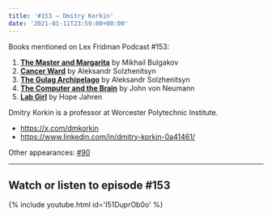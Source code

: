 ```yaml
---
title: '#153 – Dmitry Korkin'
date: '2021-01-11T23:59:00+00:00'
---
```


Books mentioned on Lex Fridman Podcast #153:

1. <b><a href="https://amzn.to/3iKj6fr" target="_blank" rel="sponsored noopener noreferrer">The Master and Margarita</a></b> by Mikhail Bulgakov
2. <b><a href="https://amzn.to/3BgXFJp" target="_blank" rel="sponsored noopener noreferrer">Cancer Ward</a></b> by Aleksandr Solzhenitsyn
3. <b><a href="https://amzn.to/3FxpyPU" target="_blank" rel="sponsored noopener noreferrer">The Gulag Archipelago</a></b> by Aleksandr Solzhenitsyn
4. <b><a href="https://amzn.to/3FxuLqY" target="_blank" rel="sponsored noopener noreferrer">The Computer and the Brain</a></b> by John von Neumann
5. <b><a href="https://amzn.to/3VWss6f" target="_blank" rel="sponsored noopener noreferrer">Lab Girl</a></b> by Hope Jahren

<!--more-->

Dmitry Korkin is a professor at Worcester Polytechnic Institute.

- <a href="https://x.com/dmkorkin" target="_blank">https://x.com/dmkorkin</a>
- <a href="https://www.linkedin.com/in/dmitry-korkin-0a41461/" target="_blank">https://www.linkedin.com/in/dmitry-korkin-0a41461/</a>

Other appearances: [\#90](/90-dmitry-korkin/)

- - - - - -

## Watch or listen to episode #153

{% include youtube.html id='I51DuprOb0o' %}